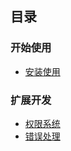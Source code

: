 ## 目录

### 开始使用

- [安装使用](start_install.md)

### 扩展开发

- [权限系统](sys_authority.md)
- [错误处理](sys_error.md)
